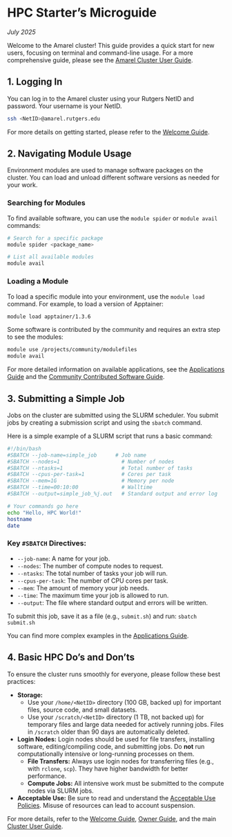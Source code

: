 # HPC Starter’s Microguide
*July 2025*

Welcome to the Amarel cluster! This guide provides a quick start for new users, focusing on terminal and command-line usage. For a more comprehensive guide, please see the [Amarel Cluster User Guide](https://sites.google.com/view/cluster-user-guide/amarel).

## 1. Logging In

You can log in to the Amarel cluster using your Rutgers NetID and password. Your username is your NetID.

```bash
ssh <NetID>@amarel.rutgers.edu
```

For more details on getting started, please refer to the [Welcome Guide](https://sites.google.com/view/cluster-user-guide/amarel/welcome).

## 2. Navigating Module Usage

Environment modules are used to manage software packages on the cluster. You can load and unload different software versions as needed for your work.

### Searching for Modules

To find available software, you can use the `module spider` or `module avail` commands:

```bash
# Search for a specific package
module spider <package_name>

# List all available modules
module avail
```

### Loading a Module

To load a specific module into your environment, use the `module load` command. For example, to load a version of Apptainer:

```bash
module load apptainer/1.3.6
```

Some software is contributed by the community and requires an extra step to see the modules:
```bash
module use /projects/community/modulefiles
module avail
```
For more detailed information on available applications, see the [Applications Guide](https://sites.google.com/view/cluster-user-guide/amarel/applications) and the [Community Contributed Software Guide](https://sites.google.com/view/cluster-user-guide/amarel/community).

## 3. Submitting a Simple Job

Jobs on the cluster are submitted using the SLURM scheduler. You submit jobs by creating a submission script and using the `sbatch` command.

Here is a simple example of a SLURM script that runs a basic command:

```bash
#!/bin/bash
#SBATCH --job-name=simple_job      # Job name
#SBATCH --nodes=1                    # Number of nodes
#SBATCH --ntasks=1                   # Total number of tasks
#SBATCH --cpus-per-task=1            # Cores per task
#SBATCH --mem=1G                     # Memory per node
#SBATCH --time=00:10:00              # Walltime
#SBATCH --output=simple_job_%j.out   # Standard output and error log

# Your commands go here
echo "Hello, HPC World!"
hostname
date
```

### Key `#SBATCH` Directives:

*   `--job-name`: A name for your job.
*   `--nodes`: The number of compute nodes to request.
*   `--ntasks`: The total number of tasks your job will run.
*   `--cpus-per-task`: The number of CPU cores per task.
*   `--mem`: The amount of memory your job needs.
*   `--time`: The maximum time your job is allowed to run.
*   `--output`: The file where standard output and errors will be written.

To submit this job, save it as a file (e.g., `submit.sh`) and run:
`sbatch submit.sh`

You can find more complex examples in the [Applications Guide](https://sites.google.com/view/cluster-user-guide/amarel/applications).

## 4. Basic HPC Do’s and Don’ts

To ensure the cluster runs smoothly for everyone, please follow these best practices:

*   **Storage:**
    *   Use your `/home/<NetID>` directory (100 GB, backed up) for important files, source code, and small datasets.
    *   Use your `/scratch/<NetID>` directory (1 TB, not backed up) for temporary files and large data needed for actively running jobs. Files in `/scratch` older than 90 days are automatically deleted.
*   **Login Nodes:** Login nodes should be used for file transfers, installing software, editing/compiling code, and submitting jobs. Do **not** run computationally intensive or long-running processes on them.
    *   **File Transfers:** Always use login nodes for transferring files (e.g., with `rclone`, `scp`). They have higher bandwidth for better performance.
    *   **Compute Jobs:** All intensive work must be submitted to the compute nodes via SLURM jobs.
*   **Acceptable Use:** Be sure to read and understand the [Acceptable Use Policies](https://rutgers.app.box.com/v/oarc-systems-mgmt-aup). Misuse of resources can lead to account suspension.

For more details, refer to the [Welcome Guide](https://sites.google.com/view/cluster-user-guide/amarel/welcome), [Owner Guide](https://sites.google.com/view/cluster-user-guide/amarel/owner-guide), and the main [Cluster User Guide](https://sites.google.com/view/cluster-user-guide/amarel).